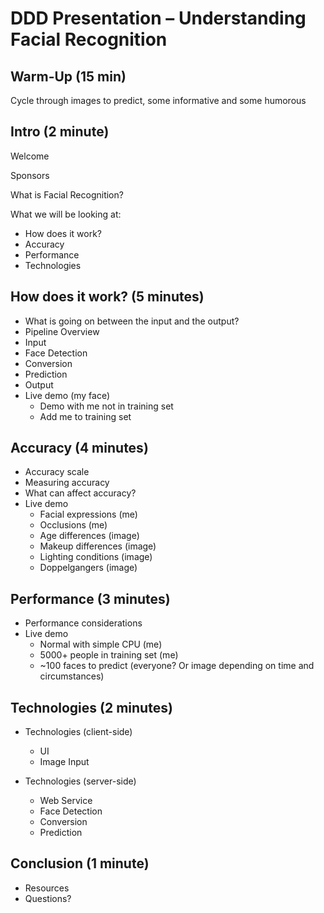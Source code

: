 # DDD Presentation – Understanding Facial Recognition

## Warm-Up (15 min)
Cycle through images to predict, some informative and some humorous

## Intro (2 minute)
Welcome

Sponsors

What is Facial Recognition?

What we will be looking at:
* How does it work?
* Accuracy
* Performance
* Technologies

## How does it work? (5 minutes)
* What is going on between the input and the output?
* Pipeline Overview
* Input
* Face Detection
* Conversion
* Prediction
* Output
* Live demo (my face)
    * Demo with me not in training set
    * Add me to training set

## Accuracy (4 minutes)
* Accuracy scale
* Measuring accuracy
* What can affect accuracy?
* Live demo
    * Facial expressions (me)
    * Occlusions (me)
    * Age differences (image)
    * Makeup differences (image)
    * Lighting conditions (image)
    * Doppelgangers (image)

## Performance (3 minutes)
* Performance considerations
* Live demo
    * Normal with simple CPU (me)
    * 5000+ people in training set (me)
    * ~100 faces to predict (everyone? Or image depending on time and circumstances)

## Technologies (2 minutes)
* Technologies (client-side)
    * UI
    * Image Input

* Technologies (server-side)
    * Web Service
    * Face Detection
    * Conversion
    * Prediction

## Conclusion (1 minute)
* Resources
* Questions?


